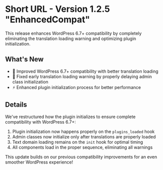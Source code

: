 # Short URL - Version 1.2.5 "EnhancedCompat"

This release enhances WordPress 6.7+ compatibility by completely eliminating the translation loading warning and optimizing plugin initialization.

## What's New

- 🚀 Improved WordPress 6.7+ compatibility with better translation loading
- 🔧 Fixed early translation loading warning by properly delaying admin class initialization
- ⚡ Enhanced plugin initialization process for better performance

## Details

We've restructured how the plugin initializes to ensure complete compatibility with WordPress 6.7+:

1. Plugin initialization now happens properly on the `plugins_loaded` hook
2. Admin classes now initialize only after translations are properly loaded
3. Text domain loading remains on the `init` hook for optimal timing
4. All components load in the proper sequence, eliminating all warnings

This update builds on our previous compatibility improvements for an even smoother WordPress experience!

